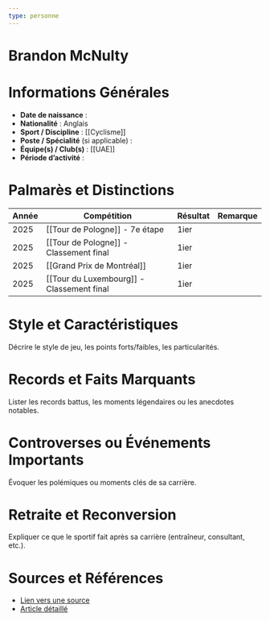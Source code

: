 ```yaml
---
type: personne
---
```


# Brandon McNulty

# Informations Générales
- **Date de naissance** :  
- **Nationalité** :  Anglais
- **Sport / Discipline** :  [[Cyclisme]]
- **Poste / Spécialité** (si applicable) :  
- **Équipe(s) / Club(s)** :  [[UAE]]
- **Période d’activité** :  

# Palmarès et Distinctions
| Année | Compétition                               | Résultat | Remarque |
| ----- | ----------------------------------------- | -------- | -------- |
| 2025  | [[Tour de Pologne]] - 7e étape            | 1ier     |          |
| 2025  | [[Tour de Pologne]] - Classement final    | 1ier     |          |
| 2025  | [[Grand Prix de Montréal]]                | 1ier     |          |
| 2025  | [[Tour du Luxembourg]] - Classement final | 1ier     |          |

# Style et Caractéristiques
Décrire le style de jeu, les points forts/faibles, les particularités.

# Records et Faits Marquants
Lister les records battus, les moments légendaires ou les anecdotes notables.

# Controverses ou Événements Importants
Évoquer les polémiques ou moments clés de sa carrière.

# Retraite et Reconversion
Expliquer ce que le sportif fait après sa carrière (entraîneur, consultant, etc.).

# Sources et Références
- [Lien vers une source](#)
- [Article détaillé](#)
